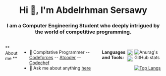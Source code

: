 <h1 align="center">Hi 👋, I'm Abdelrhman Sersawy</h1>
<h3 align="center">I am a Computer Engineering Student who deeply intrigued by the world of competitive programming.</h3>
<br />
<div style="display:flex;">
** About me **

- 💼 Compitative Programmer -- [Codeforces](https://codeforces.com/profile/sersawy)  -- [Atcoder](https://atcoder.jp/users/sersawy) -- [Codechef](https://www.codechef.com/users/sersawy)
- 💬  Ask me about anything [here](https://www.linkedin.com/in/sersawy/) 

**Languages and Tools:**  
 
  
  <code><img height="20" src="https://cdn-icons-png.flaticon.com/512/6132/6132222.png"></code>
  <code><img height="20" src="https://cdn-icons-png.flaticon.com/512/226/226777.png"></code>
<br />

![Anurag's GitHub stats](https://github-readme-stats.vercel.app/api?username=abdelrhmansersawy&show_icons=true&theme=radical)
<br />
<br />
[![Top Langs](https://github-readme-stats.vercel.app/api/top-langs/?username=abdelrhmansersawy&layout=compact)](https://github.com/abdelrhmansersawy/github-readme-stats)
